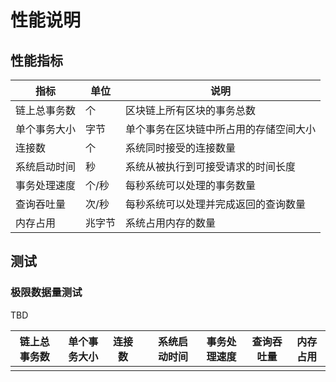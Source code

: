 # 性能说明

## 性能指标

| 指标         | 单位   | 说明                                   |
| ---          | ---    | ---                                    |
| 链上总事务数 | 个     | 区块链上所有区块的事务总数             |
| 单个事务大小 | 字节   | 单个事务在区块链中所占用的存储空间大小 |
| 连接数       | 个     | 系统同时接受的连接数量                 |
| 系统启动时间 | 秒     | 系统从被执行到可接受请求的时间长度     |
| 事务处理速度 | 个/秒  | 每秒系统可以处理的事务数量             |
| 查询吞吐量   | 次/秒  | 每秒系统可以处理并完成返回的查询数量   |
| 内存占用     | 兆字节 | 系统占用内存的数量                     |

## 测试

### 极限数据量测试

TBD

| 链上总事务数 | 单个事务大小 | 连接数 |     | 系统启动时间 | 事务处理速度 | 查询吞吐量 | 内存占用 |
| ---          | ---          | ---    | --- | ---          | ---          | ---        | ---      |
|              |              |        |     |              |              |            |          |
